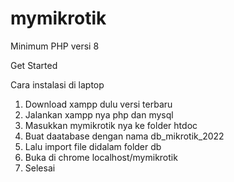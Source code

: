 # mymikrotik

Minimum PHP versi 8

Get Started

Cara instalasi di laptop 
1.  Download xampp dulu versi terbaru
2. Jalankan xampp nya php dan mysql
3. Masukkan mymikrotik nya ke folder htdoc
4. Buat daatabase dengan nama db_mikrotik_2022 
5. Lalu import file didalam folder db
6. Buka di chrome localhost/mymikrotik
7. Selesai
